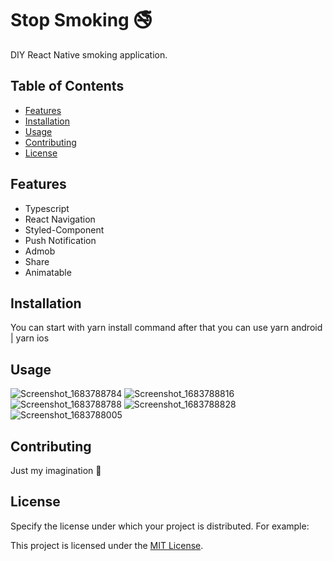 # Stop Smoking 🚭

DIY React Native smoking application.

## Table of Contents

- [Features](#features)
- [Installation](#installation)
- [Usage](#usage)
- [Contributing](#contributing)
- [License](#license)

## Features

- Typescript
- React Navigation
- Styled-Component
- Push Notification
- Admob
- Share
- Animatable

## Installation

You can start with yarn install command after that you can use yarn android | yarn ios

## Usage

![Screenshot_1683788784](https://github.com/can-sevin/StopSmoking/assets/11235344/24365b07-9049-474a-8e64-118b3c6d08fa)
![Screenshot_1683788816](https://github.com/can-sevin/StopSmoking/assets/11235344/b18739d3-4017-453e-b7b5-73637bb892fd)
![Screenshot_1683788788](https://github.com/can-sevin/StopSmoking/assets/11235344/31bf9c5c-80d3-40b6-b811-b3cc6245f4f6)
![Screenshot_1683788828](https://github.com/can-sevin/StopSmoking/assets/11235344/f613d7b4-fd6c-4026-938a-e6cb6a3658e2)
![Screenshot_1683788005](https://github.com/can-sevin/StopSmoking/assets/11235344/7b408e8e-e6b9-4601-9142-74b87987f0e1)

## Contributing

Just my imagination 🌈

## License

Specify the license under which your project is distributed. For example:

This project is licensed under the [MIT License](LICENSE).
